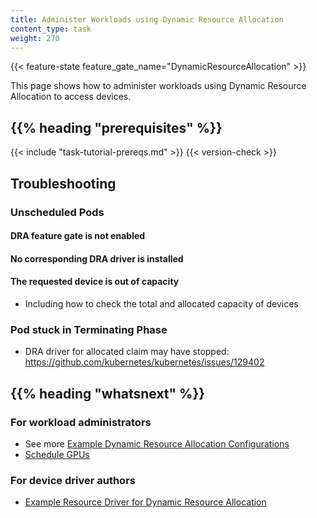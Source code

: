 ```yaml
---
title: Administer Workloads using Dynamic Resource Allocation
content_type: task
weight: 270
---
```


<!-- overview -->

{{< feature-state feature_gate_name="DynamicResourceAllocation" >}}

This page shows how to administer workloads using Dynamic Resource Allocation to
access devices.


## {{% heading "prerequisites" %}}

{{< include "task-tutorial-prereqs.md" >}} {{< version-check >}}


<!-- steps -->

## Troubleshooting

### Unscheduled Pods

#### DRA feature gate is not enabled

#### No corresponding DRA driver is installed

#### The requested device is out of capacity

- Including how to check the total and allocated capacity of devices

### Pod stuck in Terminating Phase

- DRA driver for allocated claim may have stopped: https://github.com/kubernetes/kubernetes/issues/129402


## {{% heading "whatsnext" %}}

### For workload administrators

* See more [Example Dynamic Resource Allocation Configurations](/docs/tutorials/dynamic-resource-allocation/example-dra-configurations/)
* [Schedule GPUs](/docs/tasks/manage-gpus/scheduling-gpus/)

### For device driver authors

* [Example Resource Driver for Dynamic Resource Allocation](https://github.com/kubernetes-sigs/dra-example-driver)